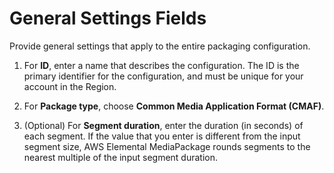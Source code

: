 # General Settings Fields<a name="cfigs-cmaf-new"></a>

Provide general settings that apply to the entire packaging configuration\.

1. For **ID**, enter a name that describes the configuration\. The ID is the primary identifier for the configuration, and must be unique for your account in the Region\.

1. For **Package type**, choose **Common Media Application Format \(CMAF\)**\.

1. \(Optional\) For **Segment duration**, enter the duration \(in seconds\) of each segment\. If the value that you enter is different from the input segment size, AWS Elemental MediaPackage rounds segments to the nearest multiple of the input segment duration\.